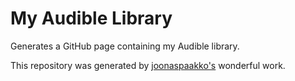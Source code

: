# My Audible Library

Generates a GitHub page containing my Audible library.

This repository was generated by <a href="https://github.com/joonaspaakko/audible-library-extractor">joonaspaakko's</a> wonderful work.
